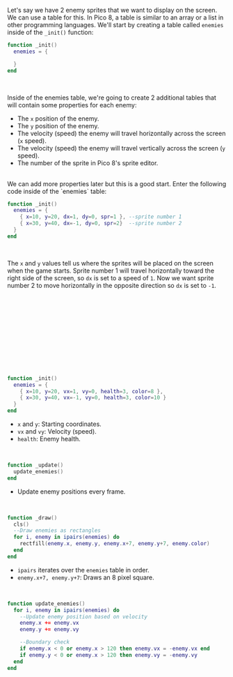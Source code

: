 
Let's say we have 2 enemy sprites that we want to display on the screen. We can use a table for this. In Pico 8, a table is similar to an array or a list in other programming languages. We'll start by creating a table called `enemies` inside of the `_init()` function:
<br>

```lua
function _init()
  enemies = {

  }
end
```
<br>

Inside of the enemies table, we're going to create 2 additional tables that will contain some properties for each enemy:
* The `x` position of the enemy.
* The `y` position of the enemy.
* The velocity (speed) the enemy will travel horizontally across the screen (`x` speed).
* The velocity (speed) the enemy will travel vertically across the screen (`y` speed).
* The number of the sprite in Pico 8's sprite editor.
<br>
We can add more properties later but this is a good start. Enter the following code inside of the `enemies` table:
<br>

```lua
function _init()
  enemies = {
    { x=10, y=20, dx=1, dy=0, spr=1 }, --sprite number 1
    { x=30, y=40, dx=-1, dy=0, spr=2}  --sprite number 2
  }
end
```
<br>

The `x` and `y` values tell us where the sprites will be placed on the screen when the game starts. Sprite number 1 will travel horizontally toward the right side of the screen, so `dx` is set to a speed of `1`. Now we want sprite number 2 to move horizontally in the opposite direction so `dx` is set to `-1`.  
















<br>
<br>
<br>
<br>
<br>
<br>
<br>
<br>
<br>
<br>

```lua
function _init()
  enemies = {
    { x=10, y=20, vx=1, vy=0, health=3, color=8 },
    { x=30, y=40, vx=-1, vy=0, health=3, color=10 }
  }
end
```
* `x` and `y`: Starting coordinates.
* `vx` and `vy`: Velocity (speed).
* `health`: Enemy health.
<br>

```lua
function _update()
  update_enemies()
end
```
* Update enemy positions every frame.
<br>

```lua
function _draw()
  cls()
  --Draw enemies as rectangles
  for i, enemy in ipairs(enemies) do
    rectfill(enemy.x, enemy.y, enemy.x+7, enemy.y+7, enemy.color)
  end
end
```
* `ipairs` iterates over the `enemies` table in order.
* `enemy.x+7, enemy.y+7`: Draws an 8 pixel square.
<br>

```lua
function update_enemies()
  for i, enemy in ipairs(enemies) do
    --Update enemy position based on velocity
    enemy.x += enemy.vx
    enemy.y += enemy.vy

    --Boundary check
    if enemy.x < 0 or enemy.x > 120 then enemy.vx = -enemy.vx end
    if enemy.y < 0 or enemy.x > 120 then enemy.vy = -enemy.vy
  end
end
```
